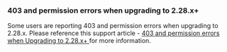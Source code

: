 ### 403 and permission errors when upgrading to 2.28.x+

Some users are reporting 403 and permission errors when upgrading to 2.28.x. Please reference this support article - [403 and permission errors when Upgrading to 2.28.x+ ](https://support.armory.io/support?id=kb_article_view&sysparm_article=KB0010662&sys_kb_id=794f06ae1bda5550ec88b8c2cc4bcb67&spa=1) for more information.
